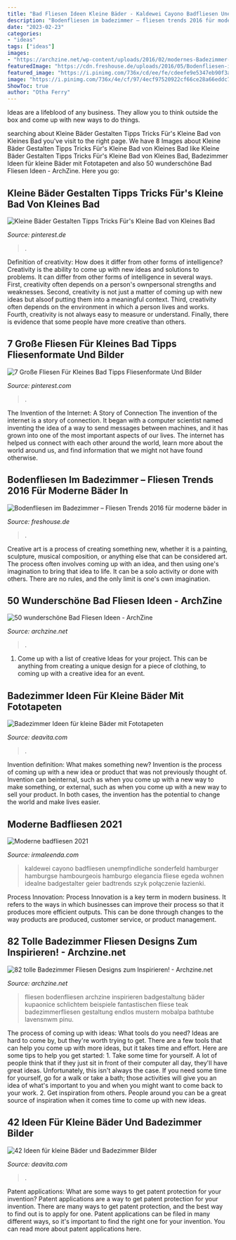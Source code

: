 ```yaml
---
title: "Bad Fliesen Ideen Kleine Bäder - Kaldewei Cayono Badfliesen Unempfindliche Sonderfeld Hamburger Hamburgse Hambourgeois Hamburgo Elegancia Fliese Egeda Wohnen Idealne Badgestalter Geier Badtrends Szyk Połączenie łazienki"
description: "Bodenfliesen im badezimmer – fliesen trends 2016 für moderne bäder in"
date: "2023-02-23"
categories:
- "ideas"
tags: ["ideas"]
images:
- "https://archzine.net/wp-content/uploads/2016/02/modernes-Badezimmer-mit-schlichtem-Interieur-und-fantastischen-Badezimmer-Fliesen.jpg"
featuredImage: "https://cdn.freshouse.de/uploads/2016/05/Bodenfliesen-im-Badezimmer-–-Fliesen-Trends-2016-für-moderne-bäder-in-schwarzweiß-e1462474982375.jpg"
featured_image: "https://i.pinimg.com/736x/cd/ee/fe/cdeefe9e5347eb90f3af58c923505ad2.jpg"
image: "https://i.pinimg.com/736x/4e/cf/97/4ecf97520922cf66ce28a66eddc7be66.jpg"
ShowToc: true
author: "Otha Ferry"
---
```



Ideas are a lifeblood of any business. They allow you to think outside the box and come up with new ways to do things.

	

		
searching about Kleine Bäder Gestalten Tipps Tricks Für&#039;s Kleine Bad von Kleines Bad you've visit to the right page. We have 8 Images about Kleine Bäder Gestalten Tipps Tricks Für&#039;s Kleine Bad von Kleines Bad like Kleine Bäder Gestalten Tipps Tricks Für&#039;s Kleine Bad von Kleines Bad, Badezimmer Ideen für kleine Bäder mit Fototapeten and also 50 wunderschöne Bad Fliesen Ideen - ArchZine. Here you go:
		
    
## Kleine Bäder Gestalten Tipps Tricks Für&#039;s Kleine Bad Von Kleines Bad

<img loading=lazy src="https://i.pinimg.com/736x/4e/cf/97/4ecf97520922cf66ce28a66eddc7be66.jpg" onerror="this.onerror=null;this.src='https://tse4.mm.bing.net/th?id=OIP.YH8s_z50wES9y-3cz_rpqwHaJ4&amp;pid=15.1';" alt="Kleine Bäder Gestalten Tipps Tricks Für&#039;s Kleine Bad von Kleines Bad">

_Source: pinterest.de_

>. 

	

Definition of creativity: How does it differ from other forms of intelligence?
Creativity is the ability to come up with new ideas and solutions to problems. It can differ from other forms of intelligence in several ways. First, creativity often depends on a person's ownpersonal strengths and weaknesses. Second, creativity is not just a matter of coming up with new ideas but alsoof putting them into a meaningful context. Third, creativity often depends on the environment in which a person lives and works. Fourth, creativity is not always easy to measure or understand. Finally, there is evidence that some people have more creative than others.

    
## 7 Große Fliesen Für Kleines Bad Tipps Fliesenformate Und Bilder

<img loading=lazy src="https://i.pinimg.com/736x/cd/ee/fe/cdeefe9e5347eb90f3af58c923505ad2.jpg" onerror="this.onerror=null;this.src='https://tse1.mm.bing.net/th?id=OIP.1Uz-paJv7HQxTIteRu1XQgHaLK&amp;pid=15.1';" alt="7 Große Fliesen Für Kleines Bad Tipps Fliesenformate Und Bilder">

_Source: pinterest.com_

>. 

	

The Invention of the Internet: A Story of Connection
The invention of the internet is a story of connection. It began with a computer scientist named inventing the idea of a way to send messages between machines, and it has grown into one of the most important aspects of our lives. The internet has helped us connect with each other around the world, learn more about the world around us, and find information that we might not have found otherwise.

    
## Bodenfliesen Im Badezimmer – Fliesen Trends 2016 Für Moderne Bäder In

<img loading=lazy src="https://cdn.freshouse.de/uploads/2016/05/Bodenfliesen-im-Badezimmer-–-Fliesen-Trends-2016-für-moderne-bäder-in-schwarzweiß-e1462474982375.jpg" onerror="this.onerror=null;this.src='https://tse2.mm.bing.net/th?id=OIP.GZFUOY2POCdgTv-zqtdKswHaE5&amp;pid=15.1';" alt="Bodenfliesen im Badezimmer – Fliesen Trends 2016 für moderne bäder in">

_Source: freshouse.de_

>. 

	

Creative art is a process of creating something new, whether it is a painting, sculpture, musical composition, or anything else that can be considered art. The process often involves coming up with an idea, and then using one's imagination to bring that idea to life. It can be a solo activity or done with others. There are no rules, and the only limit is one's own imagination.

    
## 50 Wunderschöne Bad Fliesen Ideen - ArchZine

<img loading=lazy src="https://archzine.net/wp-content/uploads/2014/04/badezimmer-blaue-fliesen-badewanne.jpg" onerror="this.onerror=null;this.src='https://tse4.mm.bing.net/th?id=OIP.2Lu0868c44UKY1kU61JzzwHaFj&amp;pid=15.1';" alt="50 wunderschöne Bad Fliesen Ideen - ArchZine">

_Source: archzine.net_

>. 

	

1. Come up with a list of creative Ideas for your project. This can be anything from creating a unique design for a piece of clothing, to coming up with a creative idea for an event.

    
## Badezimmer Ideen Für Kleine Bäder Mit Fototapeten

<img loading=lazy src="http://deavita.com/wp-content/uploads/2015/09/Badezimmer-Ideen-kleine-Baeder-modern-Lagune-Fototapete-Badewanne-dragonart-com-pl.jpg" onerror="this.onerror=null;this.src='https://tse3.mm.bing.net/th?id=OIP.DAszwvQtrJ5zI4l07SRqxwHaE7&amp;pid=15.1';" alt="Badezimmer Ideen für kleine Bäder mit Fototapeten">

_Source: deavita.com_

>. 

	

Invention definition: What makes something new?
Invention is the process of coming up with a new idea or product that was not previously thought of. Invention can beinternal, such as when you come up with a new way to make something, or external, such as when you come up with a new way to sell your product. In both cases, the invention has the potential to change the world and make lives easier.

    
## Moderne Badfliesen 2021

<img loading=lazy src="https://irmaleenda.com/images5/0121/moderne-badfliesen-2021/moderne-badfliesen-2021-63_4.jpg" onerror="this.onerror=null;this.src='https://tse2.mm.bing.net/th?id=OIP.4wOqjnyYiHKvEy46s2pEvAHaE8&amp;pid=15.1';" alt="Moderne badfliesen 2021">

_Source: irmaleenda.com_

>kaldewei cayono badfliesen unempfindliche sonderfeld hamburger hamburgse hambourgeois hamburgo elegancia fliese egeda wohnen idealne badgestalter geier badtrends szyk połączenie łazienki. 

	

Process Innovation:
Process Innovation is a key term in modern business. It refers to the ways in which businesses can improve their process so that it produces more efficient outputs. This can be done through changes to the way products are produced, customer service, or product management.

    
## 82 Tolle Badezimmer Fliesen Designs Zum Inspirieren! - Archzine.net

<img loading=lazy src="https://archzine.net/wp-content/uploads/2016/02/modernes-Badezimmer-mit-schlichtem-Interieur-und-fantastischen-Badezimmer-Fliesen.jpg" onerror="this.onerror=null;this.src='https://tse3.mm.bing.net/th?id=OIP.jBaGqY83zjjzrfSrGCQ68AHaLJ&amp;pid=15.1';" alt="82 tolle Badezimmer Fliesen Designs zum Inspirieren! - Archzine.net">

_Source: archzine.net_

>fliesen bodenfliesen archzine inspirieren badgestaltung bäder kupaonice schlichtem beispiele fantastischen fliese teak badezimmerfliesen gestaltung endlos mustern mobalpa bathtube lavensnwm pinu. 

	

The process of coming up with ideas: What tools do you need?
Ideas are hard to come by, but they're worth trying to get. There are a few tools that can help you come up with more ideas, but it takes time and effort. Here are some tips to help you get started: 1. Take some time for yourself. A lot of people think that if they just sit in front of their computer all day, they'll have great ideas. Unfortunately, this isn't always the case. If you need some time for yourself, go for a walk or take a bath; those activities will give you an idea of what's important to you and when you might want to come back to your work. 2. Get inspiration from others. People around you can be a great source of inspiration when it comes time to come up with new ideas.

    
## 42 Ideen Für Kleine Bäder Und Badezimmer Bilder

<img loading=lazy src="https://deavita.com/wp-content/uploads/2014/09/kleines-bad-idee-matt-braune-fliesen-waschtisch-led-streifen.jpg" onerror="this.onerror=null;this.src='https://tse3.mm.bing.net/th?id=OIP.q8MPpraCFAL_t57iO7wn6QHaLH&amp;pid=15.1';" alt="42 Ideen für kleine Bäder und Badezimmer Bilder">

_Source: deavita.com_

>. 

	

Patent applications: What are some ways to get patent protection for your invention?
Patent applications are a way to get patent protection for your invention. There are many ways to get patent protection, and the best way to find out is to apply for one. Patent applications can be filed in many different ways, so it's important to find the right one for your invention. You can read more about patent applications here.

